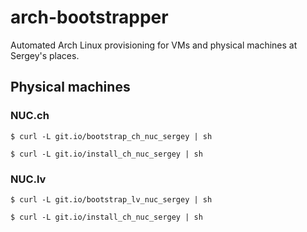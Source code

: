 # arch-bootstrapper
Automated Arch Linux provisioning for VMs and physical machines at Sergey's places.

## Physical machines

### NUC.ch

```
$ curl -L git.io/bootstrap_ch_nuc_sergey | sh
```

```
$ curl -L git.io/install_ch_nuc_sergey | sh
```

### NUC.lv

```
$ curl -L git.io/bootstrap_lv_nuc_sergey | sh
```

```
$ curl -L git.io/install_ch_nuc_sergey | sh
```

